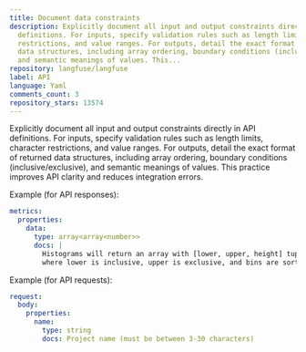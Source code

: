 ```yaml
---
title: Document data constraints
description: Explicitly document all input and output constraints directly in API
  definitions. For inputs, specify validation rules such as length limits, character
  restrictions, and value ranges. For outputs, detail the exact format of returned
  data structures, including array ordering, boundary conditions (inclusive/exclusive),
  and semantic meanings of values. This...
repository: langfuse/langfuse
label: API
language: Yaml
comments_count: 3
repository_stars: 13574
---
```


Explicitly document all input and output constraints directly in API definitions. For inputs, specify validation rules such as length limits, character restrictions, and value ranges. For outputs, detail the exact format of returned data structures, including array ordering, boundary conditions (inclusive/exclusive), and semantic meanings of values. This practice improves API clarity and reduces integration errors.

Example (for API responses):
```yaml
metrics:
  properties:
    data:
      type: array<array<number>>
      docs: |
        Histograms will return an array with [lower, upper, height] tuples, 
        where lower is inclusive, upper is exclusive, and bins are sorted by lower bound.
```

Example (for API requests):
```yaml
request:
  body:
    properties:
      name:
        type: string
        docs: Project name (must be between 3-30 characters)
```